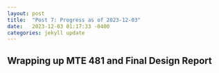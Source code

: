 ```yaml
---
layout: post
title:  "Post 7: Progress as of 2023-12-03"
date:   2023-12-03 01:17:33 -0400
categories: jekyll update
---
```


## Wrapping up MTE 481 and Final Design Report 
